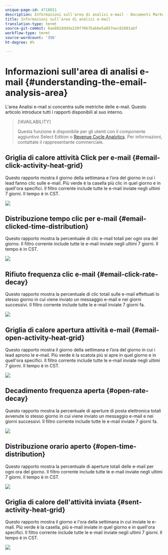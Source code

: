 ```yaml
---
unique-page-id: 4718651
description: Informazioni sull'area di analisi e-mail - Documenti Marketo - Documentazione prodotto
title: Informazioni sull’area di analisi e-mail
translation-type: tm+mt
source-git-commit: 6ae882dddda220f7067babbe5a057eec82601abf
workflow-type: tm+mt
source-wordcount: '356'
ht-degree: 0%

---
```



# Informazioni sull&#39;area di analisi e-mail {#understanding-the-email-analysis-area}

L&#39;area Analisi e-mail si concentra sulle metriche delle e-mail. Questo articolo introduce tutti i rapporti disponibili al suo interno.

>[!AVAILABILITY]
>
>
>Questa funzione è disponibile per gli utenti con il componente aggiuntivo Select Edition o [Revenue Cycle Analytics](https://www.marketo.com/global-enterprise/marketo-revenue-cycle-analytics/). Per informazioni, contattate il rappresentante commerciale.

## Griglia di calore attività Click per e-mail {#email-click-activity-heat-grid}

Questo rapporto mostra il giorno della settimana e l’ora del giorno in cui i lead fanno clic sulle e-mail. Più verde è la casella più clic in quel giorno e in quell&#39;ora specifici. Il filtro corrente include tutte le e-mail inviate negli ultimi 7 giorni. Il tempo è in CST.

![](assets/image2015-5-6-17-3a17-3a34.png)

## Distribuzione tempo clic per e-mail {#email-clicked-time-distribution}

Questo rapporto mostra la percentuale di clic e-mail totali per ogni ora del giorno. Il filtro corrente include tutte le e-mail inviate negli ultimi 7 giorni. Il tempo è in CST.

![](assets/image2015-5-6-17-3a20-3a55.png)

## Rifiuto frequenza clic e-mail {#email-click-rate-decay}

Questo rapporto mostra la percentuale di clic totali sulle e-mail effettuati lo stesso giorno in cui viene inviato un messaggio e-mail e nei giorni successivi. Il filtro corrente include tutte le e-mail inviate 7 giorni fa.

![](assets/image2015-5-6-17-3a26-3a50.png)

## Griglia di calore apertura attività e-mail {#email-open-activity-heat-grid}

Questo rapporto mostra il giorno della settimana e l’ora del giorno in cui i lead aprono le e-mail. Più verde è la scatola più si apre in quel giorno e in quell&#39;ora specifici. Il filtro corrente include tutte le e-mail inviate negli ultimi 7 giorni. Il tempo è in CST.

![](assets/image2015-5-6-17-3a30-3a35.png)

## Decadimento frequenza aperta {#open-rate-decay}

Questo rapporto mostra la percentuale di aperture di posta elettronica totali avvenute lo stesso giorno in cui viene inviato un messaggio e-mail e nei giorni successivi. Il filtro corrente include tutte le e-mail inviate 7 giorni fa.

![](assets/image2015-5-6-17-3a37-3a25.png)

## Distribuzione orario aperto {#open-time-distribution}

Questo rapporto mostra la percentuale di aperture totali delle e-mail per ogni ora del giorno. Il filtro corrente include tutte le e-mail inviate negli ultimi 7 giorni. Il tempo è in CST.

![](assets/image2015-5-6-17-3a39-3a15.png)

## Griglia di calore dell&#39;attività inviata {#sent-activity-heat-grid}

Questo rapporto mostra il giorno e l&#39;ora della settimana in cui inviate le e-mail. Più verde è la casella, più e-mail inviate in quel giorno e in quell&#39;ora specifici. Il filtro corrente include tutte le e-mail inviate negli ultimi 7 giorni. Il tempo è in CST.

![](assets/seven.png)

